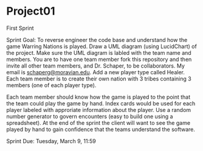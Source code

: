 # Project01
First Sprint

Sprint Goal: To reverse engineer the code base and understand how the game Warring Nations is played. Draw a UML diagram (using LucidChart) of the project. Make sure the UML diagram is labled with the team name and members. You are to have one team member fork this repository and then invite all other team members, and Dr. Schaper, to be collaborators. My email is schaperg@moravian.edu. Add a new player type called Healer. Each team member is to create their own nation with 3 tribes containing 3 members (one of each player type). 

Each team member should know how the game is played to the point that the team could play the game by hand. Index cards would be used for each player labeled with approriate information about the player. Use a random number generator to govern encounters (easy to build one using a spreadsheet). At the end of the sprint the client will want to see the game played by hand to gain confidence that the teams understand the software.


Sprint Due: Tuesday, March 9, 11:59
